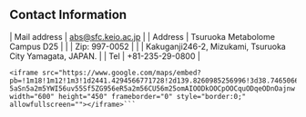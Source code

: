 ## Contact Information
| Mail address | abs@sfc.keio.ac.jp                                         |
| Address      | Tsuruoka Metabolome Campus D25                             |
|              | Zip: 997-0052                                              |
|              | Kakuganji246-2, Mizukami, Tsuruoka City Yamagata, JAPAN.   |
| Tel          | +81-235-29-0800                                            |


```
<iframe src="https://www.google.com/maps/embed?pb=!1m18!1m12!1m3!1d2441.4294566771728!2d139.8260985256996!3d38.74650667882816!2m3!1f0!2f0!3f0!3m2!1i1024!2i768!4f13.1!3m3!1m2!1s0x5f8c1a5eee32f4db%3A0x3989d9cbd8cc9de1!2z5oW25oeJ576p5aG-5aSn5a2m5YWI56uv55Sf5ZG956eR5a2m56CU56m25omAIOODkOOCpOOCquODqeODnOajnw!5e0!3m2!1sja!2sjp!4v1580387443809!5m2!1sja!2sjp" width="600" height="450" frameborder="0" style="border:0;" allowfullscreen=""></iframe>```
